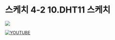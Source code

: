<!-- [![YOUTUBE](http://img.youtube.com/vi/YOUTUBE_VIDEO_ID_HERE/0.jpg)](http://www.youtube.com/watch?v=YOUTUBE_VIDEO_ID_HERE "Video Title") -->

# 스케치 4-2 10.DHT11 스케치

![](https://img.shields.io/badge/-Youtube-red?style=for-the-badge&logo=youtube)

[![YOUTUBE](https://img.youtube.com/vi/sRs-nz4o7aQ/0.jpg)](http://www.youtube.com/watch?v=sRs-nz4o7aQ)
